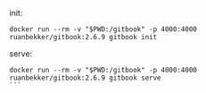 init:

```
docker run --rm -v "$PWD:/gitbook" -p 4000:4000 ruanbekker/gitbook:2.6.9 gitbook init
```

serve:

````
docker run --rm -v "$PWD:/gitbook" -p 4000:4000 ruanbekker/gitbook:2.6.9 gitbook serve
```

